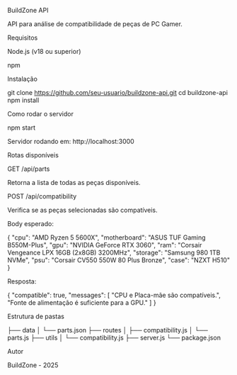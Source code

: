 BuildZone API

API para análise de compatibilidade de peças de PC Gamer.

Requisitos

Node.js (v18 ou superior)

npm


Instalação

git clone https://github.com/seu-usuario/buildzone-api.git
cd buildzone-api
npm install

Como rodar o servidor

npm start

Servidor rodando em: http://localhost:3000

Rotas disponíveis

GET /api/parts

Retorna a lista de todas as peças disponíveis.

POST /api/compatibility

Verifica se as peças selecionadas são compatíveis.

Body esperado:

{
  "cpu": "AMD Ryzen 5 5600X",
  "motherboard": "ASUS TUF Gaming B550M-Plus",
  "gpu": "NVIDIA GeForce RTX 3060",
  "ram": "Corsair Vengeance LPX 16GB (2x8GB) 3200MHz",
  "storage": "Samsung 980 1TB NVMe",
  "psu": "Corsair CV550 550W 80 Plus Bronze",
  "case": "NZXT H510"
}

Resposta:

{
  "compatible": true,
  "messages": [
    "CPU e Placa-mãe são compatíveis.",
    "Fonte de alimentação é suficiente para a GPU."
  ]
}

Estrutura de pastas

├── data
│   └── parts.json
├── routes
│   ├── compatibility.js
│   └── parts.js
├── utils
│   └── compatibility.js
├── server.js
└── package.json

Autor

BuildZone - 2025

